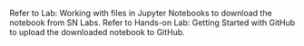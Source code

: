 Refer to Lab: Working with files in Jupyter Notebooks to download the notebook from SN Labs.
Refer to Hands-on Lab: Getting Started with GitHub to upload the downloaded notebook to GitHub.
